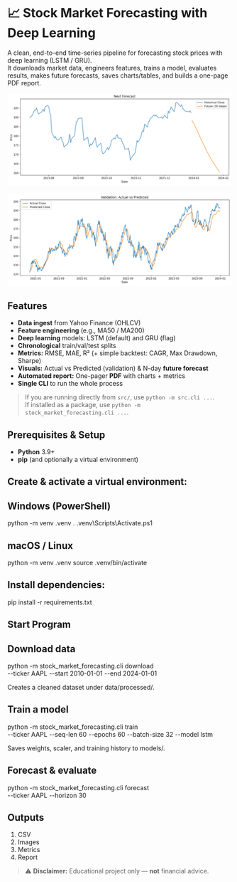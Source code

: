# 📈 Stock Market Forecasting with Deep Learning
A clean, end-to-end time-series pipeline for forecasting stock prices with deep learning (LSTM / GRU).  
It downloads market data, engineers features, trains a model, evaluates results, makes future forecasts, saves charts/tables, and builds a one-page PDF report.

![Stock forecasting screenshot](https://raw.githubusercontent.com/Gladmots/stock-market-forecasting-dl/main/stock_market_forecasting/Screenshot%202025-08-24%20160607.png)

![Stock forecasting screenshot 2](https://raw.githubusercontent.com/Gladmots/stock-market-forecasting-dl/main/stock_market_forecasting/Screenshot%202025-08-24%20160629.png)

## Features
- **Data ingest** from Yahoo Finance (OHLCV)
- **Feature engineering** (e.g., MA50 / MA200)
- **Deep learning** models: LSTM (default) and GRU (flag)
- **Chronological** train/val/test splits
- **Metrics:** RMSE, MAE, R² (+ simple backtest: CAGR, Max Drawdown, Sharpe)
- **Visuals:** Actual vs Predicted (validation) & N-day **future forecast**
- **Automated report:** One-pager **PDF** with charts + metrics
- **Single CLI** to run the whole process


> If you are running directly from `src/`, use `python -m src.cli ...`.  
> If installed as a package, use `python -m stock_market_forecasting.cli ...`.

## Prerequisites & Setup

- **Python** 3.9+  
- **pip** (and optionally a virtual environment)

## Create & activate a virtual environment:


## Windows (PowerShell)
python -m venv .venv
. .venv\Scripts\Activate.ps1

## macOS / Linux
python -m venv .venv
source .venv/bin/activate

## Install dependencies:

pip install -r requirements.txt

## Start Program

## Download data

python -m stock_market_forecasting.cli download \
  --ticker AAPL --start 2010-01-01 --end 2024-01-01


Creates a cleaned dataset under data/processed/.

## Train a model

python -m stock_market_forecasting.cli train \
  --ticker AAPL --seq-len 60 --epochs 60 --batch-size 32 --model lstm


Saves weights, scaler, and training history to models/.

## Forecast & evaluate

python -m stock_market_forecasting.cli forecast \
  --ticker AAPL --horizon 30

## Outputs

1. CSV
2. Images
3. Metrics
4. Report

> ⚠️ **Disclaimer:** Educational project only — **not** financial advice.


